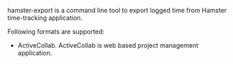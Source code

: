 hamster-export is a command line tool to export logged time from Hamster
time-tracking application.

Following formats are supported:
* ActiveCollab. ActiveCollab is web based project management application.

